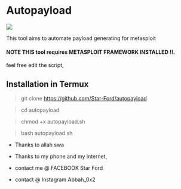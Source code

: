 # Autopayload
<img src="https://github.com/Star-Ford/autopayload/blob/master/paygen.png"/>

This tool aims to automate payload generating for metasploit

#### NOTE THIS tool requires METASPLOIT FRAMEWORK INSTALLED !!.

feel free  edit the script,


## Installation in Termux

> git clone https://github.com/Star-Ford/autopayload

> cd autopayload

> chmod +x autopayload.sh

> bash autopayload.sh




* Thanks to allah swa
* Thanks to my phone and my internet,

* contact me @ FACEBOOK        Star Ford
* contact @ Instagram        Abbah_0x2

